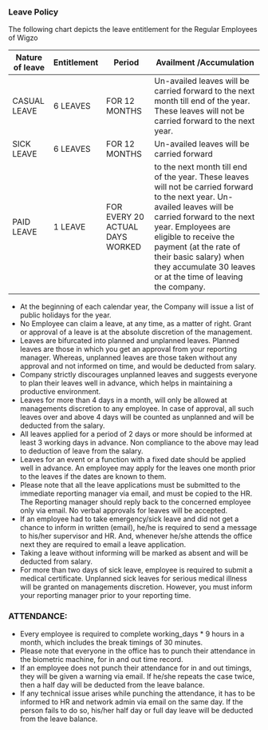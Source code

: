 ### Leave Policy

The following chart depicts the leave entitlement for the Regular Employees of Wigzo



Nature of leave  | Entitlement | Period | Availment /Accumulation
------------- | ------------- | ------------- | -------------
CASUAL LEAVE | 6 LEAVES | FOR 12 MONTHS | Un-availed leaves will be carried forward to the next month till end of the year. These leaves will not be carried forward to the next year.
SICK LEAVE | 6 LEAVES | FOR 12 MONTHS | Un-availed leaves will be carried forward
PAID LEAVE | 1 LEAVE | FOR EVERY 20 ACTUAL DAYS WORKED | to the next month till end of the year. These leaves will not be carried forward to the next year. Un-availed leaves will be carried forward to the next year. Employees are eligible to receive the payment (at the rate of their basic salary) when they accumulate 30 leaves or at the time of leaving the company.

* At the beginning of each calendar year, the Company will issue a list of public holidays for the year.
* No Employee can claim a leave, at any time, as a matter of right. Grant or approval of a leave is at the absolute discretion of the management.
* Leaves are bifurcated into planned and unplanned leaves. Planned leaves are those in which you get an approval from your reporting manager. Whereas, unplanned leaves are those taken without any approval and not informed on time, and would be deducted from salary.
* Company strictly discourages unplanned leaves and suggests everyone to plan their leaves well in advance, which helps in maintaining a productive environment.
* Leaves for more than 4 days in a month, will only be allowed at managements discretion to any employee. In case of approval, all such leaves over and above 4 days will be counted as unplanned and will be deducted from the salary.
* All leaves applied for a period of 2 days or more should be informed at least 3 working days in advance. Non compliance to the above may lead to deduction of leave from the salary.
* Leaves for an event or a function with a fixed date should be applied well in advance. An employee may apply for the leaves one month prior to the leaves if the dates are known to them.
* Please note that all the leave applications must be submitted to the immediate reporting manager via email, and must be copied to the HR. The Reporting manager should reply back to the concerned employee only via email. No verbal approvals for leaves will be accepted.
* If an employee had to take emergency/sick leave and did not get a chance to inform in
written (email), he/he is required to send a message to his/her supervisor and HR. And,  whenever he/she attends the office next they are required to email a leave application.
* Taking a leave without informing will be marked as absent and will be deducted from salary.
* For more than two days of sick leave, employee is required to submit a medical certificate. Unplanned sick leaves for serious medical illness will be granted on managements
discretion. However, you must inform your reporting manager prior to your reporting time.

### ATTENDANCE:
* Every employee is required to complete working_days * 9 hours in a month, which includes the break timings of 30 minutes.
* Please note that everyone in the office has to punch their attendance in the biometric machine, for in and out time record.
* If an employee does not punch their attendance for in and out timings, they will be given a warning via email. If he/she repeats the case twice, then a half day will be deducted from the leave balance.
* If any technical issue arises while punching the attendance, it has to be informed to HR and network admin via email on the same day. If the person fails to do so, his/her half day or full day leave will be deducted from the leave balance.